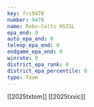 ```yaml
---
key: frc9478
number: 9478
name: Robo-Colts HSISL
epa_end: 0
auto_epa_end: 0
teleop_epa_end: 0
endgame_epa_end: 0
winrate: 0
district_epa_rank: 0
district_epa_percentile: 0
type: Team
---
```

[[2025txtom]]
[[2025txvic]]
